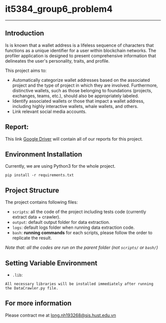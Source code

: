 # it5384_group6_problem4

---
## Introduction

Is is known that a wallet address is a lifeless sequence of characters that functions as a unique identifier for a user within blockchain networks. The profiler application is designed to present comprehensive information that delineates the user's personality, traits, and profile.

This project aims to:
- Automatically categorize wallet addresses based on the associated project and the type of project in which they are involved. Furthermore, distinctive wallets, such as those belonging to foundations (projects, exchanges, teams, etc.), should also be appropriately labeled. 
- Identify associated wallets or those that impact a wallet address, including highly interactive wallets, whale wallets, and others.
- Link relevant social media accounts.

## Report:

This link [Google Driver](https://drive.google.com/drive/folders/1sN_VTVLOvz_DmI6Yy67LfirS_o57rqyB?usp=sharing) will contain all of our reports for this project. 

## Environment Installation

Currently, we are using Python3 for the whole project.

```
pip install -r requirements.txt
```

## Project Structure  

The project contains following files:
- `scripts`: all the code of the project including tests code (currently extract data + crawler).
- `output`: default output folder for data extraction.
- `logs`: default logs folder when running data extraction code.
- `bash`: **running commands** for each scripts, please follow the order to replicate the result. 

*Note that: all the codes are run on the parent folder (not `scripts/` or `bash/`)*

## Setting Variable Environment 
- `.lib`: 

```
All necessary libraries will be installed immediately after running the DataCrawler.py file.
```

## For more information

Please contract me at <long.nh193268@sis.hust.edu.vn>
